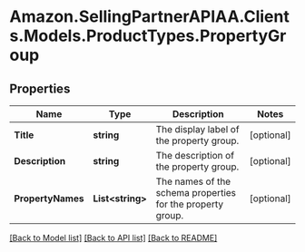 # Amazon.SellingPartnerAPIAA.Clients.Models.ProductTypes.PropertyGroup
## Properties

Name | Type | Description | Notes
------------ | ------------- | ------------- | -------------
**Title** | **string** | The display label of the property group. | [optional] 
**Description** | **string** | The description of the property group. | [optional] 
**PropertyNames** | **List&lt;string&gt;** | The names of the schema properties for the property group. | [optional] 

[[Back to Model list]](../README.md#documentation-for-models) [[Back to API list]](../README.md#documentation-for-api-endpoints) [[Back to README]](../README.md)

